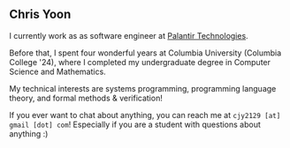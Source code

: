 ## Chris Yoon

I currently work as as software engineer at [Palantir Technologies](https://www.palantir.com/impact/).

Before that, I spent four wonderful years at Columbia University (Columbia College '24),
where I completed my undergraduate degree in Computer Science and Mathematics.

My technical interests are systems programming, programming language theory, and formal methods & verification!

If you ever want to chat about anything, you can reach me at `cjy2129 [at] gmail [dot] com`!
Especially if you are a student with questions about anything :)

